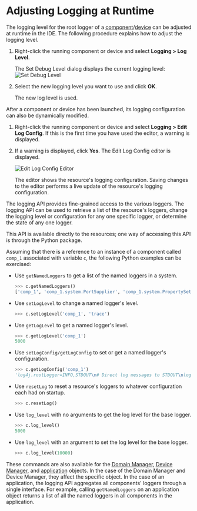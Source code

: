 # Adjusting Logging at Runtime

The logging level for the root logger of a <abbr title="See Glossary.">component</abbr>/<abbr title="See Glossary.">device</abbr> can be adjusted at runtime in the IDE. The following procedure explains how to adjust the logging level.

1.  Right-click the running component or device and select **Logging > Log Level**.

    The Set Debug Level dialog displays the current logging level:
    ![Set Debug Level](img/SetDebugLevel.png)

2.  Select the new logging level you want to use and click **OK**.

    The new log level is used.

After a component or device has been launched, its logging configuration can also be dynamically modified.

1.  Right-click the running component or device and select **Logging > Edit Log Config**. If this is the first time you have used the editor, a warning is displayed.

2.  If a warning is displayed, click **Yes**. The Edit Log Config editor is displayed.

    ![Edit Log Config Editor](img/logconfigeditor.png)

    The editor shows the resource's logging configuration. Saving changes to the editor performs a live update of the resource's logging configuration.

The logging API provides fine-grained access to the various loggers. The logging API can be used to retrieve a list of the resource's loggers, change the logging level or configuration for any one specific logger, or determine the state of any one logger.

This API is available directly to the resources; one way of accessing this API is through the Python package.

Assuming that there is a reference to an instance of a component called `comp_1` associated with variable `c`, the following Python examples can be exercised:

- Use `getNamedLoggers` to get a list of the named loggers in a system.

    ```python
    >>> c.getNamedLoggers()
    ['comp_1', 'comp_1.system.PortSupplier', 'comp_1.system.PropertySet', 'comp_1.system.Resource']
    ```

- Use `setLogLevel` to change a named logger's level.

    ```python
    >>> c.setLogLevel('comp_1', 'trace')
    ```

- Use `getLogLevel` to get a named logger's level.

    ```python
    >>> c.getLogLevel('comp_1')
    5000
    ```

- Use `setLogConfig/getLogConfig` to set or get a named logger's configuration.

    ```python
    >>> c.getLogConfig('comp_1')
    'log4j.rootLogger=INFO,STDOUT\n# Direct log messages to STDOUT\nlog4j.appender.STDOUT=org.apache.log4j.ConsoleAppender\nlog4j.appender.STDOUT.layout=org.apache.log4j.PatternLayout\nlog4j.appender.STDOUT.layout.ConversionPattern=%d{yyyy-MM-dd HH:mm:ss} %-5p %c{1}:%L - %m%n\n'
    ```

- Use `resetLog` to reset a resource's loggers to whatever configuration each had on startup.

    ```python
    >>> c.resetLog()
    ```

- Use `log_level` with no arguments to get the log level for the base logger.

    ```python
    >>> c.log_level()
    5000
    ```

- Use `log_level` with an argument to set the log level for the base logger.

    ```python
    >>> c.log_level(10000)
    ```

These commands are also available for the <abbr title="See Glossary.">Domain Manager</abbr>, <abbr title="See Glossary.">Device Manager</abbr>, and <abbr title="See Glossary.">application</abbr> objects. In the case of the Domain Manager and Device Manager, they affect the specific object. In the case of an application, the logging API aggregates all components' loggers through a single interface. For example, calling `getNamedLoggers` on an application object returns a list of all the named loggers in all components in the application.

